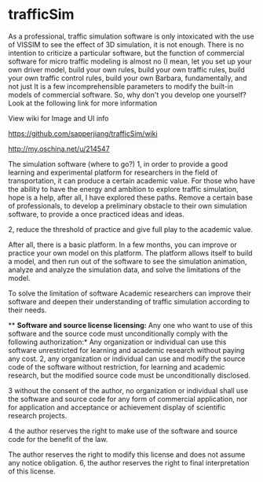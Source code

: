 # trafficSim
As a professional, traffic simulation software is only intoxicated with the use of VISSIM to see the effect of 3D simulation, it is not enough. There is no intention to criticize a particular software, but the function of commercial software for micro traffic modeling is almost no (I mean, let you set up your own driver model, build your own rules, build your own traffic rules, build your own traffic control rules, build your own Barbara, fundamentally, and not just It is a few incomprehensible parameters to modify the built-in models of commercial software. So, why don't you develop one yourself? Look at the following link for more information

View wiki for Image and UI info

https://github.com/sapperjiang/trafficSim/wiki

http://my.oschina.net/u/214547


The simulation software (where to go?)
1, in order to provide a good learning and experimental platform for researchers in the field of transportation, it can produce a certain academic value. For those who have the ability to have the energy and ambition to explore traffic simulation, hope is a help, after all, I have explored these paths. Remove a certain base of professionals, to develop a preliminary obstacle to their own simulation software, to provide a once practiced ideas and ideas.

2, reduce the threshold of practice and give full play to the academic value.

After all, there is a basic platform. In a few months, you can improve or practice your own model on this platform. The platform allows itself to build a model, and then run out of the software to see the simulation animation, analyze and analyze the simulation data, and solve the limitations of the model.

To solve the limitation of software
Academic researchers can improve their software and deepen their understanding of traffic simulation according to their needs.

** **Software and source license licensing:**
Any one who want to use of this software and the source code must unconditionally comply with the following authorization:*
Any organization or individual can use this software unrestricted for learning and academic research without paying any cost.
2, any organization or individual can use and modify the source code of the software without restriction, for learning and academic research, but the modified source code must be unconditionally disclosed.

3 without the consent of the author, no organization or individual shall use the software and source code for any form of commercial application, nor for application and acceptance or achievement display of scientific research projects.

4 the author reserves the right to make use of the software and source code for the benefit of the law.

The author reserves the right to modify this license and does not assume any notice obligation.
6, the author reserves the right to final interpretation of this license.

